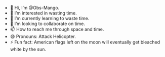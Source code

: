 - 👋 Hi, I’m @Obs-Mango.
- 👀 I’m interested in wasting time.
- 🌱 I’m currently learning to waste time.
- 💞️ I’m looking to collaborate on time.
- 📫 How to reach me through space and time.
- 😄 Pronouns: Attack Helicopter.
- ⚡ Fun fact: American flags left on the moon will eventually get bleached white by the sun.

<!---
Obs-Mango/Obs-Mango is a ✨ special ✨ repository because its `README.md` (this file) appears on your GitHub profile.
You can click the Preview link to take a look at your changes.
--->
